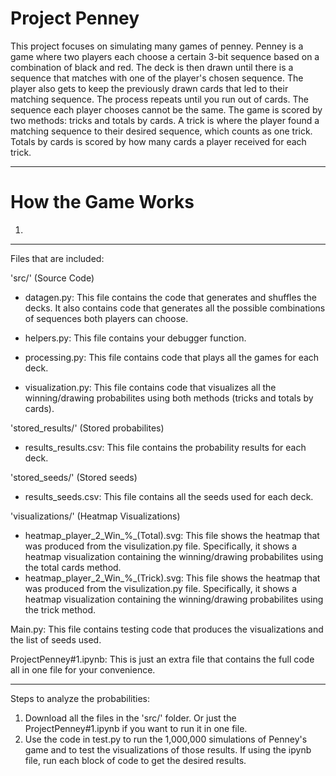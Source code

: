 # Project Penney

This project focuses on simulating many games of penney. Penney is a game where two players each choose a certain 3-bit sequence based on a combination of black and red. The deck is then drawn until there is a sequence that matches with one of the player's chosen sequence. The player also gets to keep the previously drawn cards that led to their matching sequence. The process repeats until you run out of cards. The sequence each player chooses cannot be the same. The game is scored by two methods: tricks and totals by cards. A trick is where the player found a matching sequence to their desired sequence, which counts as one trick. Totals by cards is scored by how many cards a player received for each trick.

---
# How the Game Works

1. 
---
Files that are included:

'src/' (Source Code)

- datagen.py: This file contains the code that generates and shuffles the decks. It also contains code that generates all the possible combinations of sequences both players can choose.

- helpers.py: This file contains your debugger function.

- processing.py: This file contains code that plays all the games for each deck.

- visualization.py: This file contains code that visualizes all the winning/drawing probabilites using both methods (tricks and totals by cards).

'stored_results/' (Stored probabilites)

- results_results.csv: This file contains the probability results for each deck.

'stored_seeds/' (Stored seeds)

- results_seeds.csv: This file contains all the seeds used for each deck.

'visualizations/' (Heatmap Visualizations)

- heatmap_player_2_Win_%_(Total).svg: This file shows the heatmap that was produced from the visulization.py file. Specifically, it shows a heatmap visualization containing the winning/drawing probabilites using the total cards method.
- heatmap_player_2_Win_%_(Trick).svg: This file shows the heatmap that was produced from the visulization.py file. Specifically, it shows a heatmap visualization containing the winning/drawing probabilites using the trick method.

Main.py: This file contains testing code that produces the visualizations and the list of seeds used.

ProjectPenney#1.ipynb: This is just an extra file that contains the full code all in one file for your convenience.

---

Steps to analyze the probabilities:

1. Download all the files in the 'src/' folder. Or just the ProjectPenney#1.ipynb if you want to run it in one file.
2. Use the code in test.py to run the 1,000,000 simulations of Penney's game and to test the visualizations of those results. If using the ipynb file, run each block of code to get the desired results.
